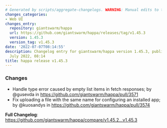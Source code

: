 ```yaml
---
# Generated by scripts/aggregate-changelogs. WARNING: Manual edits to this files will be overwritten.
changes_categories:
- Web UI
changes_entry:
  repository: giantswarm/happa
  url: https://github.com/giantswarm/happa/releases/tag/v1.45.3
  version: 1.45.3
  version_tag: v1.45.3
date: '2022-07-07T08:14:55'
description: Changelog entry for giantswarm/happa version 1.45.3, published on 07
  July 2022, 08:14
title: happa release v1.45.3
---
```


<!-- Release notes generated using configuration in .github/release.yml at main -->

### Changes
* Handle type error caused by empty list items in fetch responses; by @gusevda in https://github.com/giantswarm/happa/pull/3571
* Fix uploading a file with the same name for configuring an installed app; by @kuosandys in https://github.com/giantswarm/happa/pull/3574


**Full Changelog**: https://github.com/giantswarm/happa/compare/v1.45.2...v1.45.3

